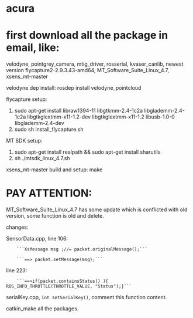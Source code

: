 # acura

# first download all the package in email, like:

velodyne, pointgrey_camera, mtig_driver, rosserial, kvaser_canlib, newest version flycapture2-2.9.3.43-amd64, MT_Software_Suite_Linux_4.7, xsens_mt-master


velodyne dep install:
rosdep install velodyne_pointcloud

flycapture setup:
1. sudo apt-get install libraw1394-11 libgtkmm-2.4-1c2a libglademm-2.4-1c2a libgtkglextmm-x11-1.2-dev libgtkglextmm-x11-1.2 libusb-1.0-0 libglademm-2.4-dev
2. sudo sh install_flycapture.sh

MT SDK setup:
1. sudo apt-get install realpath && sudo apt-get install sharutils
2. sh ./mtsdk_linux_4.7.sh

xsens_mt-master build and setup:
make


# PAY ATTENTION:
MT_Software_Suite_Linux_4.7 has some update which is conflicted with old version, some function is old and delete.

changes:

SensorData.cpp, line 106:

		```XsMessage msg ;//= packet.originalMessage();```
    
		```==> packet.setMessage(msg);```

line 223:

		```==>if(packet.containsStatus() ){ ROS_INFO_THROTTLE(THROTTLE_VALUE, "Status");}```


serialKey.cpp, ```int setSerialKey()```, comment this function content.

catkin_make all the packages.

